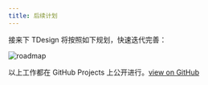 ```yaml
---
title: 后续计划
---
```


接来下 TDesign 将按照如下规划，快速迭代完善：

![roadmap](https://user-images.githubusercontent.com/15634204/147069039-09458228-4dd0-47fb-b1c9-c75cb7ff8ecb.png)


<!-- - 持续丰富组件种类
- 组件动效的持续优化（2022 Q1）
- Vue3、React 小程序 组件库发布正式版本（2022 Q1）
- 持续优化 基于 GitHub 的 CI/CD 基础设施建设（2022 Q1）
- 提供在线色彩配置能力 （2022 Q1）
- 官网的生成工具（2022 Q2）
- TDesign Starter 中后台框架 支持 Vue3 技术栈（2022 Q1）
- TDesign Starter 中后台框架 支持 React 技术栈（2022 Q2）
- 组件库的国际化支持能力（2022 Q2）
- 组件库的无障碍和适老化支持能力（2022 Q3）
 -->

以上工作都在 GitHub Projects 上公开进行。[view on GitHub](https://github.com/Tencent/tdesign/projects/1?fullscreen=true)
